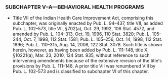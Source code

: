 ### SUBCHAPTER V–A—BEHAVIORAL HEALTH PROGRAMS
* Title VII of the Indian Health Care Improvement Act, comprising this subchapter, was originally enacted by Pub. L. 94–437, title VII, as added Pub. L. 102–573, title VII, §702(a), Oct. 29, 1992, 106 Stat. 4572, and amended by Pub. L. 104–313, Oct. 19, 1996, 110 Stat. 3820; Pub. L. 105–244, Oct. 7, 1998, 112 Stat. 1581; Pub. L. 105–256, Oct. 14, 1998, 112 Stat. 1896; Pub. L. 110–315, Aug. 14, 2008, 122 Stat. 3078. Such title is shown herein, however, as having been added by Pub. L. 111–148, title X, §10221(a), Mar. 23, 2010, 124 Stat. 935, without reference to such intervening amendments because of the extensive revision of the title's provisions by Pub. L. 111–148. A prior title VII was renumbered VIII by Pub. L. 102–573 and is classified to subchapter VI of this chapter.